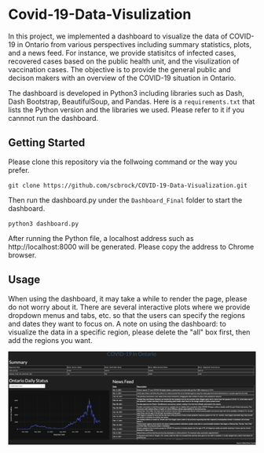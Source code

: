 # Covid-19-Data-Visulization
In this project, we implemented a dashboard to visualize the data of COVID-19 in Ontario from various perspectives including summary statistics, plots, and a news feed. For instance, we provide statisitcs of infected cases, recovered cases based on the public health unit, and the visulization of vaccination cases. The objective is to provide the general public and decison makers with an overview of the COVID-19 situation in Ontario.

The dashboard is developed in Python3 including libraries such as Dash, Dash Bootstrap, BeautifulSoup, and Pandas. Here is a `requirements.txt` that lists the Python version and the libraries we used. Please refer to it if you cannnot run the dashboard.



## Getting Started
Please clone this repository via the follwoing command or the way you prefer.
```
git clone https://github.com/scbrock/COVID-19-Data-Visualization.git
```
Then run the dashboard.py under the `Dashboard_Final` folder to start the dashboard. 
```
python3 dashboard.py 
```
After running the Python file, a localhost address such as http://localhost:8000 will be generated. Please copy the address to Chrome browser. 

## Usage
When using the dashboard, it may take a while to render the page, please do not worry about it. There are several interactive plots where we provide dropdown menus and tabs, etc. so that the users can specify the regions and dates they want to focus on. A note on using the dashboard: to visualize the data in a specific region, please delete the "all" box first, then add the regions you want.

![Alt text](https://github.com/scbrock/COVID-19-Data-Visualization/blob/main/screenshot.png)
